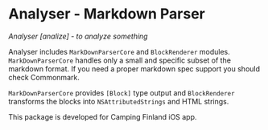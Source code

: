 # Analyser - Markdown Parser

_Analyser [analize] - to analyze something_

Analyser includes ```MarkDownParserCore``` and ```BlockRenderer``` modules. ```MarkDownParserCore``` handles only a small and specific subset of the markdown format. If you need a proper markdown spec support you should check Commonmark. 

```MarkDownParserCore``` provides  ```[Block]``` type output and ```BlockRenderer``` transforms the blocks into ```NSAttributedStrings``` and HTML strings.

This package is developed for Camping Finland iOS app.  
